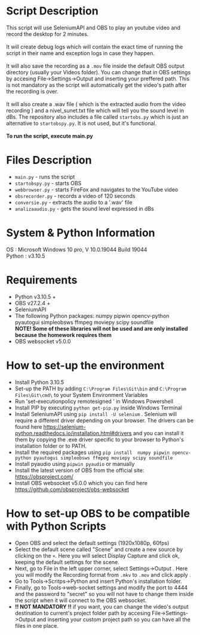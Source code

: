 # Script Description
This script will use SeleniumAPI and OBS to play an youtube video and record the desktop for 2 minutes.<br><br>
It will create debug logs which will contain the exact time of running the script in their name and exception logs in case they happen.<br><br>
It will also save the recording as a `.mov` file inside the default OBS output directory (usually your Videos folder). You can change that in OBS settings by accesing
File->Settings->Output and inserting your preffered path. This is not mandatory as the script will automatically get the video's path after the recording is over.<br><br>
It will also create a .wav file ( which is the extracted audio from the video recording ) and a nivel_sunet.txt file which will tell you the sound level in dBs.
The repository also includes a file called `startobs.py` which is just an alternative to `startobspy.py`. It is not used, but it's functional.<br><br>
**To run the script, execute main.py**

# Files Description

- `main.py` - runs the script <br>
- `startobspy.py` - starts OBS<br>
- `webbrowser.py` - starts FireFox and navigates to the YouTube video<br>
- `obsrecorder.py` - records a video of 120 seconds<br>
- `conversie.py` - extracts the audio to a '.wav' file<br>
- `analizaaudio.py` - gets the sound level expressed in dBs<br>

# System & Python Information
OS : Microsoft Windows 10 pro, V 10.0.19044 Build 19044 <br>
Python : v3.10.5

# Requirements
- Python v3.10.5 + <br>
- OBS v27.2.4 + <br>
- SeleniumAPI <br>
- The following Python packages: numpy pipwin opencv-python pyautogui simpleobsws ffmpeg moviepy scipy soundfile <br>
**NOTE! Some of these libraries will not be used and are only installed because the homework requires them**
- OBS websocket v5.0.0

# How to set-up the environment
- Install Python 3.10.5 <br>
- Set-up the PATH  by adding `C:\Program Files\Git\bin` and `C:\Program Files\Git\cmd\` to your System Environment Variables <br>
- Run 'set-executionpolicy remotesigned ' in Windows Powershell 
- Install PIP by executing `python get-pip.py` inside Windows Terminal  <br>
- Install SeleniumAPI using `pip install -U selenium` . Selenium will require a different driver depending on your browser. The drivers can be found here https://selenium-python.readthedocs.io/installation.html#drivers and you can install it them by copying the .exe driver specific to your browser to Python's installation folder or to PATH.<br>
- Install the required packages using `pip install  numpy pipwin opencv-python pyautogui simpleobsws ffmpeg moviepy scipy soundfile` <br>
- Install pyaudio using `pipwin pyaudio` or manually <br>
- Install the latest version of OBS from the official site: https://obsproject.com/ <br>
- Install OBS websocket v5.0.0 which you can find here https://github.com/obsproject/obs-websocket <br>
# How to set-up OBS to be compatible with Python Scripts
- Open OBS and select the default settings (1920x1080p, 60fps)<br>
- Select the default scene called "Scene" and create a new source by clicking on the `+`. Here you will select Display Capture and click ok, keeping the default settings for the scene. <br>
- Next, go to File in the left upper corner, select Settings->Output . Here you will modify the Recording format from `.mkv` to `.mov` and click apply . <br>
- Go to Tools->Scritps->Python and insert Python's installation folder.
- Finally, go to Tools->web-socket settings and modify the port to 4444 and the password to "secret" so you will not have to change them inside the script when it will connect to the OBS websocket. 
- **!! NOT MANDATORY !!** if you want, you can change the video's output destination to current's project folder path by accesing File->Settings->Output and inserting your custom project path so you can have all the files in one place. 

